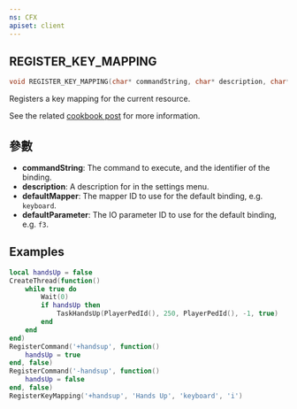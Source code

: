 ```yaml
---
ns: CFX
apiset: client
---
```

## REGISTER_KEY_MAPPING

```c
void REGISTER_KEY_MAPPING(char* commandString, char* description, char* defaultMapper, char* defaultParameter);
```

Registers a key mapping for the current resource.

See the related [cookbook post](https://cookbook.fivem.net/2020/01/06/using-the-new-console-key-bindings/) for more information.

## 參數
* **commandString**: The command to execute, and the identifier of the binding.
* **description**: A description for in the settings menu.
* **defaultMapper**: The mapper ID to use for the default binding, e.g. `keyboard`.
* **defaultParameter**: The IO parameter ID to use for the default binding, e.g. `f3`.

## Examples

```lua
local handsUp = false
CreateThread(function()
    while true do
        Wait(0)
        if handsUp then
            TaskHandsUp(PlayerPedId(), 250, PlayerPedId(), -1, true)
        end
    end
end)
RegisterCommand('+handsup', function()
    handsUp = true
end, false)
RegisterCommand('-handsup', function()
    handsUp = false
end, false)
RegisterKeyMapping('+handsup', 'Hands Up', 'keyboard', 'i')
```
